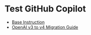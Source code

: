 # Test GitHub Copilot

- [Base Instruction](https://github.blog/2023-07-25-how-to-build-a-gpt-3-app-with-nextjs-react-and-github-copilot/)
- [OpenAI v3 to v4 Migration Guide](https://github.com/openai/openai-node/discussions/217)
